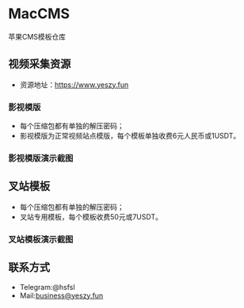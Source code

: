 # MacCMS
苹果CMS模板仓库

## 视频采集资源
- 资源地址：https://www.yeszy.fun

### 影视模版
- 每个压缩包都有单独的解压密码；
- 影视模版为正常视频站点模版，每个模板单独收费6元人民币或1USDT。
### 影视模版演示截图

## 叉站模板
- 每个压缩包都有单独的解压密码；
- 叉站专用模板，每个模板收费50元或7USDT。
### 叉站模板演示截图

## 联系方式
- Telegram:@hsfsl
- Mail:business@yeszy.fun
